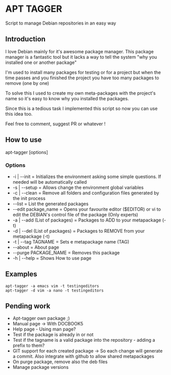 # APT TAGGER

Script to manage Debian repositories in an easy way

## Introduction

I love Debian mainly for it's awesome package manager. This package manager is a fantastic tool but it lacks a way to tell the system "why you installed one or another package"

I'm used to install many packages for testing or for a project but when the time passes and you finished the project you have too many packages to remove (one by one)

To solve this I used to create my own meta-packages with the project's name so it's easy to know why you installed the packages.

Since this is a tedious task I implemented this script so now you can use this idea too.

Feel free to comment, suggest PR or whatever !

## How to use

apt-tagger [options]

### Options

* -i | --init = Initializes the environment asking some simple questions. If needed will be automatically called
* -s | --setup = Allows change the environment global variables
* -c | --clean = Remove all folders and configuration files generated by the init process
* --list = List the generated packages
* --edit package_name = Opens your favourite editor ($EDITOR) or vi to edit the DEBIAN's control file of the package (Only experts)
* -a | --add (List of packages) = Packages to ADD to your metapackage (-t)
* -d | --del (List of packages) = Packages to REMOVE from your metapackage (-t)
* -t | --tag TAGNAME = Sets e metapackage name (TAG)
* --about = About page
* --purge PACKAGE_NAME = Removes this package
* -h | --help = Shows How to use page

## Examples

```
apt-tagger -a emacs vim -t testingeditors
apt-tagger -d vim -a nano -t testingeditors
```

## Pending work

* Apt-tagger own package ;)
* Manual page -> With DOCBOOK5
* Help page - Using man page?
* Test if the package is already in or not
* Test if the tagname is a valid package into the repository - adding a prefix to them?
* GIT support for each created package -> So each change will generate a commit. Also integrate with github to allow shared metapackages
* On purge package, remove also the deb files
* Manage package versions
